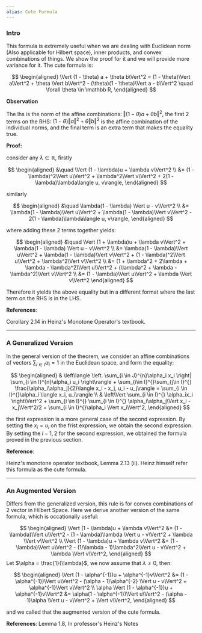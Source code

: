 ```yaml
---
alias: Cute Formula
---
```

### **Intro**

This formula is extremely useful when we are dealing with Euclidean norm (Also applicable for Hilbert space), inner products, and convex combinations of things. We show the proof for it and we will provide more variance for it. The cute formula is: 

$$
\begin{aligned}
    \Vert (1 - \theta) a + \theta b\Vert^2 = (1 - \theta)\Vert  a\Vert^2 + \theta \Vert b\Vert^2 - 
    (\theta)(1 - \theta)\Vert a - b\Vert^2 \quad \forall \theta \in \mathbb R, 
\end{aligned}
$$

**Observation**

The lhs is the norm of the affine combinations: $\Vert (1 - \theta) a + \theta b\Vert^2$, the first 2 terms on the RHS: $(1 - \theta)\Vert  a\Vert^2 + \theta \Vert b\Vert^2$ is the affine combination of the individual norms, and the final term is an extra term that makes the equality true. 

**Proof:** 

consider any $\lambda \in \mathbb R$, firstly

$$
\begin{aligned}
    &\quad \Vert (1 - \lambda)u + \lambda v\Vert^2 
    \\
    &= 
    (1 - \lambda)^2\Vert u\Vert^2 + 
    \lambda^2\Vert v\Vert^2 + 2(1 - \lambda)\lambda\langle u, v\rangle, 
\end{aligned}
$$

similarly

$$
\begin{aligned}
    &\quad \lambda(1 - \lambda) \Vert u - v\Vert^2
    \\
    &= 
    \lambda(1 - \lambda)\Vert u\Vert^2 + 
    \lambda(1 - \lambda)\Vert v\Vert^2 - 
    2(1 - \lambda)\lambda\langle u, v\rangle, 
\end{aligned}
$$

where adding these 2 terms together yields: 

$$
\begin{aligned}
    &\quad 
    \Vert (1 + \lambda)u + \lambda v\Vert^2 + \lambda(1 - \lambda)
    \Vert u - v\Vert^2
    \\
    &= 
    \lambda(1 - \lambda)\Vert u\Vert^2 + 
    \lambda(1 - \lambda)\Vert v\Vert^2 
    + 
    (1 - \lambda)^2\Vert u\Vert^2 + 
    \lambda^2\Vert v\Vert^2
    \\
    &= 
    (1 + \lambda^2 + 2\lambda + \lambda - \lambda^2)\Vert u\Vert^2
    + 
    (\lambda^2 + \lambda - \lambda^2)\Vert v\Vert^2
    \\
    &= 
    (1 - \lambda)\Vert u\Vert^2 + \lambda \Vert v\Vert^2
\end{aligned}
$$

Therefore it yields the above equality but in a different format where the last term on the RHS is in the LHS. 

**References**: 

Corollary 2.14 in Heinz's Monotone Operator's textbook. 


---
### **A Generalized Version**

In the general version of the theorem, we consider an affine combinations of vectors $\sum_{i\in I} \alpha_i = 1$ in the Euclidean space, and form the equality: 

$$
\begin{aligned}
    &
    \left\langle 
        \left.
        \sum_{i \in J}^{n}\alpha_i x_i
        \right|
        \sum_{i \in I}^{n}\alpha_i u_i
    \right\rangle +
    \sum_{i\in I}^{}\sum_{j\in I}^{}
        \frac{\alpha_i\alpha_j}{2}\langle x_i - x_j, u_i - u_j\rangle
    = 
    \sum_{i \in I}^{}\alpha_i \langle x_i, u_i\rangle
    \\
    &
    \left\Vert \sum_{i \in I}^{}
        \alpha_ix_i
    \right\Vert^2
    + 
    \sum_{i \in I}^{}
        \sum_{i \in I}^{}
            \alpha_i\alpha_j\Vert x_i - x_j\Vert^2/2
    = 
    \sum_{i \in I}^{}\alpha_i \Vert x_i\Vert^2, 
\end{aligned}
$$

the first expression is a more general case of the second expression. By setting the $x_i = u_i$ on the frist expression, we obtain the second expression. By setting the $I - {1, 2}$ for the second expression, we obtained the formula proved in the previous section. 


**Reference**:

Heinz's monotone operator textbook, Lemma 2.13 (ii). Heinz himself refer this formula as the cute formula. 

---
### **An Augmented Version**

Differs from the generalized version, this rule is for convex combinations of 2 vector in Hilbert Space. Here we derive another version of the same formula, which is occationally useful: 

$$
\begin{aligned}
    \Vert (1 - \lambda)u + \lambda v\Vert^2 
    &= 
    (1 - \lambda)\Vert u\Vert^2 - (1 - \lambda)\lambda \Vert u - v\Vert^2 + \lambda \Vert v\Vert^2
    \\
    \Vert (1 - \lambda)u + \lambda v\Vert^2 
    &= 
    (1 - \lambda)\Vert u\Vert^2 - (1/\lambda - 1)\lambda^2\Vert u - v\Vert^2 + \lambda \Vert v\Vert^2, 
\end{aligned}
$$
Let $\alpha = \frac{1}{\lambda}$, we now assume that $\lambda \neq 0$, then: 

$$
\begin{aligned}
    \Vert (1 - \alpha^{-1})u + \alpha^{-1}v\Vert^2 &= 
    (1 - \alpha^{-1})\Vert u\Vert^2 - (\alpha - 1)\alpha^{-2}
    \Vert u - v\Vert^2 + \alpha^{-1}\Vert v\Vert^2
    \\
    \alpha \Vert (1 - \alpha^{-1})u + \alpha^{-1}v\Vert^2 &= 
    \alpha(1 - \alpha^{-1})\Vert u\Vert^2 - (\alpha - 1)\alpha \Vert u - v\Vert^2
    + \Vert v\Vert^2, 
\end{aligned}
$$

and we called that the augmented version of the cute formula. 


**References**: Lemma 1.8, In professor's Heinz's Notes




